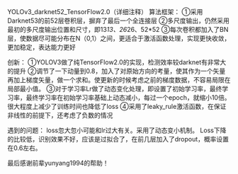 YOLOv3_darknet52_TensorFlow2.0（详细注释）
算法框架：
①采用Darknet53的前52层卷积层，摒弃了最后一个全连接层
②多尺度输出，仍然采用最初的多尺度输出位置和尺寸，即13*13、26*26、52*52
③每次卷积都加入了BN层，使数据尽可能分布在N（0,1）之间，更适合于激活函数处理，实现更快收敛，更加稳定，表达能力更好

创新：
①YOLOV3做了纯TensorFlow2.0的实现，检测效率较darknet有非常大的提升
②调节了一下动量到0.8，加入了对原始方向的考量，使其作为一个矢量再加上梯度矢量，做一个求和。使更新的时候考虑之前的梯度数据，不容易局限在局部最小值。
③对于学习率Lr做了动态变化处理，即设置了初始学习率，最终学习率，最终学习率在初始学习率基础上动态减小，每过一个epoch，就缩小10倍。很大程度上减少了训练时间也降低了loss 
④采用了leaky_rule激活函数，在保证非线性的前提下，还考虑了负数的情况

遇到的问题：
loss忽大忽小可能和lr过大有关。采用了动态变小机制。
Loss下降的比较低，识别效果不好，应该是过拟合了，在前几层加入了dropout，概率设置在0.6左右。

最后感谢前辈yunyang1994的帮助！
